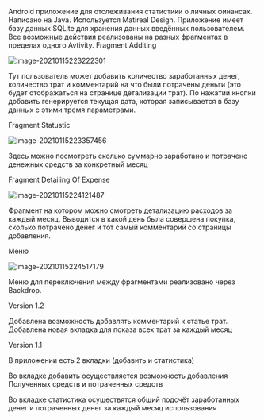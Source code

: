 Android приложение для отслеживания статистики о личных финансах. Написано на Java. Используется Matireal Design. Приложение имеет базу данных SQLite для хранения данных введённых пользователем. Все возможные действия реализованы на разных фрагментах в пределах одного Avtivity. 
Fragment Additing

![image-20210115223222301](C:\Users\User\AppData\Roaming\Typora\typora-user-images\image-20210115223222301.png)

Тут пользователь может добавить количество заработанных денег, количество трат и комментарий на что были потрачены деньги (это будет отображаться на странице детализации трат). По нажатии кнопки добавить генерируется текущая дата, которая записывается в базу данных с этими тремя параметрами. 

Fragment Statustic

![image-20210115223357456](C:\Users\User\AppData\Roaming\Typora\typora-user-images\image-20210115223357456.png)

Здесь можно посмотреть сколько суммарно заработано и потрачено денежных средств за конкретный месяц

Fragment Detailing Of Expense

![image-20210115224121487](C:\Users\User\AppData\Roaming\Typora\typora-user-images\image-20210115224121487.png)

Фрагмент на котором можно смотреть детализацию расходов за каждый месяц. Выводится в какой день была совершена покупка, сколько потрачено денег и тот самый комментарий со страницы добавления. 

Меню

![image-20210115224517179](C:\Users\User\AppData\Roaming\Typora\typora-user-images\image-20210115224517179.png)

Меню для переключения между фрагментами реализовано через Backdrop.



Version 1.2

Добавлена возможность добавлять комментарий к статье трат. Добавлена новая вкладка для показа всех трат за каждый месяц

Version 1.1

В приложении есть 2 вкладки (добавить и статистика)

Во вкладке добавить осуществляется возможность добавления Полученных средств и потраченных средств

Во вкладке статистика осуществятся общий подсчёт заработанных денег и потраченных денег за каждый месяц использования

